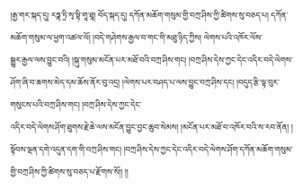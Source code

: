 ﻿  
།རྒྱ་གར་སྐད་དུ། རཏྣ་ཏྲི་སྭ་སྟི་གཱ་ཐཱ། བོད་སྐད་དུ། དཀོན་མཆོག་གསུམ་གྱི་བཀྲ་ཤིས་ཀྱི་ཚིགས་སུ་བཅད་པ། དཀོན་མཆོག་གསུམ་ལ་ཕྱག་འཚལ་ལོ། །བདེ་གཤེགས་རྒྱལ་བ་གང་གི་མཐུ་ཉིད་ཀྱིས། ལེགས་པའི་འཁོར་ལོས་  
སྒྱུར་རྒྱལ་ལས་བྱུང་བའི། །སྐུ་གསུམ་མངོན་པར་མཐོ་བའི་བཀྲ་ཤིས་གང། །བཀྲ་ཤིས་དེས་ཀྱང་དེང་འདིར་བདེ་ལེགས་ཤོག་ཞི་བ་ཆགས་མེད་དམ་ཆོས་ནོར་བུ་འདྲ། །ལེགས་པར་བཤད་པ་ལས་བྱུང་བཀྲ་ཤིས་དང། །བདུད་རྩི་ལྟ་བུར་གསུངས་པའི་བཀྲ་ཤིས་གང། །བཀྲ་ཤིས་དེས་ཀྱང་དེང་  
འདིར་བདེ་ལེགས་ཤོག་ཐུགས་རྗེ་ཆེ་ལས་མངོན་བྱུང་བྱང་ཆུབ་སེམས། །མངོན་པར་མཐོ་བ་འཁོར་བའི་ས་རབ་ནོན། །སྟོབས་ལྡན་དགེ་འདུན་དག་གི་བཀྲ་ཤིས་གང། །བཀྲ་ཤིས་དེས་ཀྱང་དེང་འདིར་བདེ་ལེགས་ཤོག་དཀོན་མཆོག་གསུམ་གྱི་བཀྲ་ཤིས་ཀྱི་ཚིགས་སུ་བཅད་པ་རྫོགས་སོ།། །།  
  
